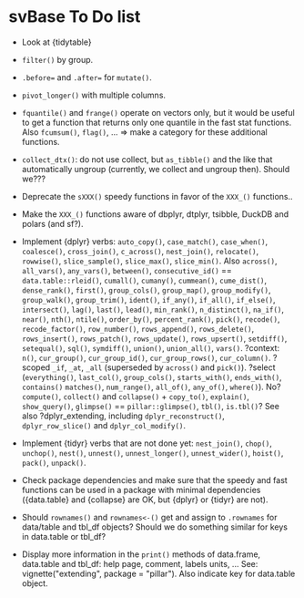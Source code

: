 # svBase To Do list

-   Look at {tidytable}

-   `filter()` by group.

-   `.before=` and `.after=` for `mutate()`.

-   `pivot_longer()` with multiple columns.

-   `fquantile()` and `frange()` operate on vectors only, but it would be useful to get a function that returns only one quantile in the fast stat functions. Also `fcumsum()`, `flag()`, ... => make a category for these additional functions.

-   `collect_dtx()`: do not use collect, but `as_tibble()` and the like that automatically ungroup (currently, we collect and ungroup then). Should we???

-   Deprecate the `sXXX()` speedy functions in favor of the `XXX_()` functions..

- Make the `XXX_()` functions aware of dbplyr, dtplyr, tsibble, DuckDB and polars (and sf?).

-   Implement {dplyr} verbs: `auto_copy()`, `case_match()`, `case_when()`, `coalesce()`, `cross_join()`, `c_across()`, `nest_join()`, `relocate()`, `rowwise()`, `slice_sample()`, `slice_max()`, `slice_min()`. Also `across()`, `all_vars()`, `any_vars()`, `between()`, `consecutive_id()` == `data.table::rleid()`, `cumall()`, `cumany()`, `cummean()`, `cume_dist()`, `dense_rank()`, `first()`, `group_cols()`, `group_map()`, `group_modify()`, `group_walk()`, `group_trim()`, `ident()`, `if_any()`, `if_all()`, `if_else()`, `intersect()`, `lag()`, `last()`, `lead()`, `min_rank()`, `n_distinct()`, `na_if()`, `near()`, `nth()`, `ntile()`, `order_by()`, `percent_rank()`, `pick()`, `recode()`, `recode_factor()`, `row_number()`, `rows_append()`, `rows_delete()`, `rows_insert()`, `rows_patch()`, `rows_update()`, `rows_upsert()`, `setdiff()`, `setequal()`, `sql()`, `symdiff()`, `union()`, `union_all()`, `vars()`. ?context: `n()`, `cur_group()`, `cur_group_id()`, `cur_group_rows()`, `cur_column()`. ?scoped `_if`, `_at`, `_all` (superseded by `across()` and `pick()`). ?select (`everything()`, `last_col()`, `group_cols()`, `starts_with()`, `ends_with()`, `contains()` `matches()`, `num_range()`, `all_of()`, `any_of()`, `where()`). No? `compute()`, `collect()` and `collapse()` + `copy_to()`, `explain()`, `show_query()`, `glimpse()` == `pillar::glimpse()`, `tbl()`, `is.tbl()`? See also ?dplyr_extending, including `dplyr_reconstruct()`, `dplyr_row_slice()` and `dplyr_col_modify()`.

-   Implement {tidyr} verbs that are not done yet: `nest_join()`, `chop()`, `unchop()`, `nest()`, `unnest()`, `unnest_longer()`, `unnest_wider()`, `hoist()`, `pack()`, `unpack()`.

-   Check package dependencies and make sure that the speedy and fast functions can be used in a package with minimal dependencies ({data.table} and {collapse} are OK, but {dplyr} or {tidyr} are not).

-   Should `rownames()` and `rownames<-()` get and assign to `.rownames` for data/table and tbl_df objects? Should we do something similar for keys in data.table or tbl_df?

-   Display more information in the `print()` methods of data.frame, data.table and tbl_df: help page, comment, labels units, ... See: vignette("extending", package = "pillar"). Also indicate key for data.table object.
